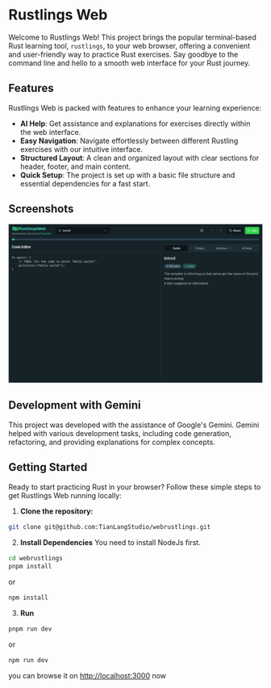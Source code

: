
# Rustlings Web

Welcome to Rustlings Web! This project brings the popular terminal-based Rust learning tool, `rustlings`, to your web browser, offering a convenient and user-friendly way to practice Rust exercises. Say goodbye to the command line and hello to a smooth web interface for your Rust journey.

## Features

Rustlings Web is packed with features to enhance your learning experience:

- **AI Help**: Get assistance and explanations for exercises directly within the web interface.
- **Easy Navigation**: Navigate effortlessly between different Rustling exercises with our intuitive interface.
- **Structured Layout**: A clean and organized layout with clear sections for header, footer, and main content.
- **Quick Setup**: The project is set up with a basic file structure and essential dependencies for a fast start.

## Screenshots
![Web Rustlings](docs/webrustlings.png)
## Development with Gemini

This project was developed with the assistance of Google's Gemini. Gemini helped with various development tasks, including code generation, refactoring, and providing explanations for complex concepts.

## Getting Started

Ready to start practicing Rust in your browser? Follow these simple steps to get Rustlings Web running locally:

1.  **Clone the repository:**

```bash
git clone git@github.com:TianLangStudio/webrustlings.git
```
2. **Install Dependencies**
You need to install NodeJs first.
```bash
cd webrustlings
pnpm install
```
or
```bash
npm install
```
3. **Run**
```bash
pnpm run dev
```
or 
```bash
npm run dev
```
you can browse it on [http://localhost:3000](http://localhost:3000) now